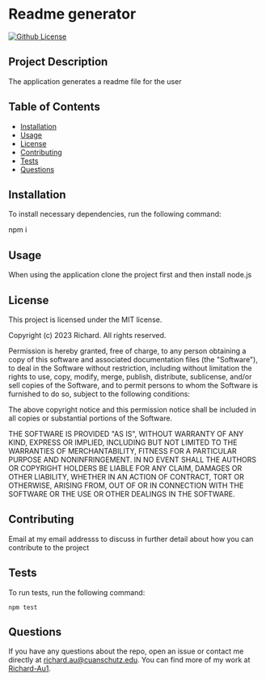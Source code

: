# Readme generator
[![Github License](https://img.shields.io/badge/License-MIT-yellow.svg)](https://opensource.org/licenses/MIT)

## Project Description
The application generates a readme file for the user

## Table of Contents
- [Installation](#installation)
- [Usage](#usage)
- [License](#license)
- [Contributing](#contributing)
- [Tests](#tests)
- [Questions](#questions)




## Installation
To install necessary dependencies, run the following command:

npm i


  
## Usage
When using the application clone the project first and then install node.js

  
## License
This project is licensed under the MIT license.


Copyright (c) 2023 Richard. All rights reserved.


Permission is hereby granted, free of charge, to any person obtaining a copy of this software and associated documentation files (the "Software"), to deal in the Software without restriction, including without limitation the rights to use, copy, modify, merge, publish, distribute, sublicense, and/or sell copies of the Software, and to permit persons to whom the Software is furnished to do so, subject to the following conditions:

The above copyright notice and this permission notice shall be included in all copies or substantial portions of the Software.

THE SOFTWARE IS PROVIDED "AS IS", WITHOUT WARRANTY OF ANY KIND, EXPRESS OR IMPLIED, INCLUDING BUT NOT LIMITED TO THE WARRANTIES OF MERCHANTABILITY, FITNESS FOR A PARTICULAR PURPOSE AND NONINFRINGEMENT. IN NO EVENT SHALL THE AUTHORS OR COPYRIGHT HOLDERS BE LIABLE FOR ANY CLAIM, DAMAGES OR OTHER LIABILITY, WHETHER IN AN ACTION OF CONTRACT, TORT OR OTHERWISE, ARISING FROM, OUT OF OR IN CONNECTION WITH THE SOFTWARE OR THE USE OR OTHER DEALINGS IN THE SOFTWARE.
  
    
## Contributing
Email at my email addresss to discuss in further detail about how you can contribute to the project

  
## Tests
To run tests, run the following command:
```
npm test
```

  
## Questions
If you have any questions about the repo, open an issue or contact me directly at [richard.au@cuanschutz.edu](mailto:richard.au@cuanschutz.edu). You can find more of my work at [Richard-Au1](https://github.com/Richard-Au1).
